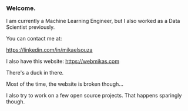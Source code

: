 ### Welcome.

I am currently a Machine Learning Engineer, but I also worked as a Data Scientist previously.

You can contact me at:

https://linkedin.com/in/mikaelsouza

I also have this website: https://webmikas.com

There's a duck in there.

Most of the time, the website is broken though...

I also try to work on a few open source projects. That happens sparingly though.
